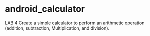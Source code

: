 # android_calculator
LAB 4 Create a simple calculator to perform an arithmetic operation (addition, subtraction, Multiplication, and division).
